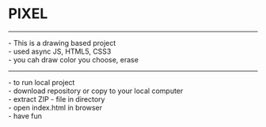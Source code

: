 # PIXEL

<hr>
- This is a drawing based project <br>
- used async JS, HTML5, CSS3 <br>
- you cah draw color you choose, erase <br>
<hr>
- to run local project <br>
- download repository or copy to your local computer <br>
- extract ZIP - file in directory <br>
- open index.html in browser <br>
- have fun
